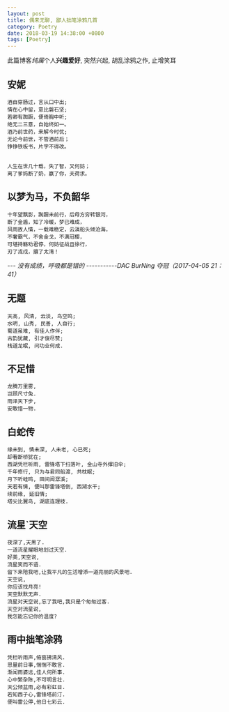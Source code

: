 ```yaml
---
layout: post
title: 偶来无聊, 鄙人拙笔涂鸦几首
category: Poetry
date: 2018-03-19 14:38:00 +0800
tags: [Poetry]
---
```

此篇博客*纯属*个人**兴趣爱好**, 突然兴起, 胡乱涂鸦之作, 止增笑耳

## 安妮
    酒自穿肠过，言从口中出;
    情在心中留，意比磐石坚;
    若卿有踟蹰，便倚胸中听;
    绝无二三意，自始终如一。
    酒乃前世药，来解今时忧;
    无论今前世，不管酒前后；
    铮铮铁板书，片字不得改。


    人生在世几十载，失了智，又何妨；
    离了爹妈断了奶，赢了你，夫荷求。

## 以梦为马，不负韶华
    十年望飘影，踟蹰未前行，后母方穷转银河，
    断了金盾，知了冷暖，梦已难成，
    风雨故人情，一载难稳定，云滇船头倾沧海，
    不奢霸气，不舍金戈，不满冠樱，
    可堪持觞劝君停，何妨征战且徐行，
    刃了戎戍，攘了太清！

--- *没有成绩，呼吸都是错的 -----------DAC BurNing 夺冠（2017-04-05  21：41）*

## 无题
    天高, 风清, 云淡, 鸟空鸣;
    水明, 山秀, 民善, 人自行;
    蜀道虽难, 有佳人作伴;
    古韵犹藏, 引才俊尽赞;
    栈道龙眠, 问功业何成.

## 不足惜
    龙腾万里雾,
    岂顾尺寸兔.
    雨泽天下步,
    安敢惜一物.

## 白蛇传
    缘未到, 情未深, 人未老, 心已死;
    却看断桥犹在;
    西湖凭栏听雨, 雷锋塔下扫落叶, 金山寺外撑旧伞;
    千年修行, 只为与君同船渡, 共枕眠;
    月下听蛙鸣, 田间闻潺溪;
    天若有情, 便叫那雷锋塔倒, 西湖水干;
    续前缘, 延旧情;
    塔尖比翼鸟, 湖底连理枝.

## 流星`天空
    夜深了,天黑了.
    一道流星耀眼地划过天空.
    好美,天空说,
    流星笑而不语.
    留下来陪我吧,让我平凡的生活增添一道亮丽的风景吧.
    天空说,
    你应该找月亮!
    天空默默无声.
    流星对天空说,忘了我吧,我只是个匆匆过客.
    天空对流星说,
    我怎能忘记你的温度?

## 雨中拙笔涂鸦
    凭栏听雨声,倚窗拂清风.
    思量前日事,惴惴不敢言.
    渐闻雨婆远,佳人何所事.
    心中繁杂陈,不可明言壮.
    天公倾盆雨,必有彩虹日.
    若知西子心,雷锋塔前汀.
    便叫雷公停,他日七彩云.

